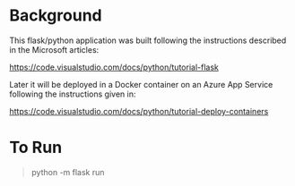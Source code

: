 # Background

This flask/python application was built following the instructions described in the Microsoft articles:

https://code.visualstudio.com/docs/python/tutorial-flask

Later it will be deployed in a Docker container on an Azure App Service following the instructions given in: 

https://code.visualstudio.com/docs/python/tutorial-deploy-containers


# To Run

> python -m flask run
